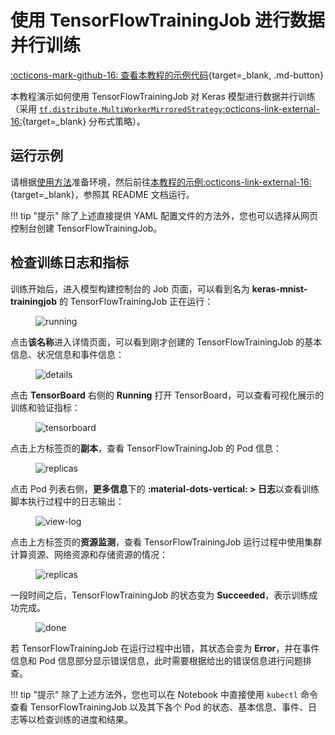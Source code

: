 # 使用 TensorFlowTrainingJob 进行数据并行训练

[:octicons-mark-github-16: 查看本教程的示例代码](https://github.com/t9k/tutorial-examples/tree/master/job/tensorflowtrainingjob/multiworker){target=_blank, .md-button}

本教程演示如何使用 TensorFlowTrainingJob 对 Keras 模型进行数据并行训练（采用 [`tf.distribute.MultiWorkerMirroredStrategy`:octicons-link-external-16:](https://www.tensorflow.org/api_docs/python/tf/distribute/MultiWorkerMirroredStrategy){target=_blank} 分布式策略）。

## 运行示例

请根据[使用方法](https://github.com/t9k/tutorial-examples/blob/master/docs/README-zh.md#%E4%BD%BF%E7%94%A8%E6%96%B9%E6%B3%95)准备环境，然后前往[本教程的示例:octicons-link-external-16:](https://github.com/t9k/tutorial-examples/tree/master/job/tensorflowtrainingjob/multiworker){target=_blank}，参照其 README 文档运行。

!!! tip "提示"
    除了上述直接提供 YAML 配置文件的方法外，您也可以选择从网页控制台创建 TensorFlowTrainingJob。

## 检查训练日志和指标

训练开始后，进入模型构建控制台的 Job 页面，可以看到名为 **keras-mnist-trainingjob** 的 TensorFlowTrainingJob 正在运行：

<figure class="screenshot">
    <img alt="running" src="../../../assets/guide/run-distributed-training/tensorflow/multiworker-training/running.png" class="screenshot"/>
</figure>

点击**该名称**进入详情页面，可以看到刚才创建的 TensorFlowTrainingJob 的基本信息、状况信息和事件信息：

<figure class="screenshot">
    <img alt="details" src="../../../assets/guide/run-distributed-training/tensorflow/multiworker-training/details.png" class="screenshot"/>
</figure>

点击 **TensorBoard** 右侧的 **Running** 打开 TensorBoard，可以查看可视化展示的训练和验证指标：

<figure class="screenshot">
    <img alt="tensorboard" src="../../../assets/guide/run-distributed-training/tensorflow/multiworker-training/tensorboard.png" class="screenshot"/>
</figure>

点击上方标签页的**副本**，查看 TensorFlowTrainingJob 的 Pod 信息：

<figure class="screenshot">
    <img alt="replicas" src="../../../assets/guide/run-distributed-training/tensorflow/multiworker-training/replicas.png" class="screenshot"/>
</figure>

点击 Pod 列表右侧，**更多信息**下的 **:material-dots-vertical:&nbsp;> 日志**以查看训练脚本执行过程中的日志输出：

<figure class="screenshot">
    <img alt="view-log" src="../../../assets/guide/run-distributed-training/tensorflow/multiworker-training/view-log.png" class="screenshot"/>
</figure>

点击上方标签页的**资源监测**，查看 TensorFlowTrainingJob 运行过程中使用集群计算资源、网络资源和存储资源的情况：

<figure class="screenshot">
    <img alt="replicas" src="../../../assets/guide/run-distributed-training/tensorflow/multiworker-training/metrics.png" class="screenshot"/>
</figure>

一段时间之后，TensorFlowTrainingJob 的状态变为 **Succeeded**，表示训练成功完成。

<figure class="screenshot">
    <img alt="done" src="../../../assets/guide/run-distributed-training/tensorflow/multiworker-training/done.png" class="screenshot"/>
</figure>

若 TensorFlowTrainingJob 在运行过程中出错，其状态会变为 **Error**，并在事件信息和 Pod 信息部分显示错误信息，此时需要根据给出的错误信息进行问题排查。

!!! tip "提示"
    除了上述方法外，您也可以在 Notebook 中直接使用 `kubectl` 命令查看 TensorFlowTrainingJob 以及其下各个 Pod 的状态、基本信息、事件、日志等以检查训练的进度和结果。
